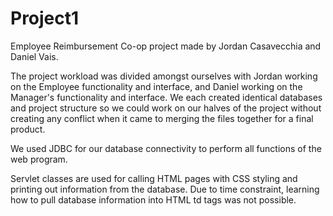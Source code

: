 # Project1
Employee Reimbursement
Co-op project made by Jordan Casavecchia and Daniel Vais.

The project workload was divided amongst ourselves with Jordan working on the Employee functionality and interface, and Daniel working on the Manager's functionality and interface. We each created identical databases and project structure so we could work on our halves of the project without creating any conflict when it came to merging the files together for a final product.

We used JDBC for our database connectivity to perform all functions of the web program.

Servlet classes are used for calling HTML pages with CSS styling and printing out information from the database. Due to time constraint, learning how to pull database information into HTML td tags was not possible.
